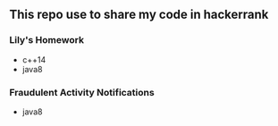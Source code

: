 ## This repo use to share my code in hackerrank

### Lily's Homework
 * c++14
 * java8

### Fraudulent Activity Notifications
 * java8
